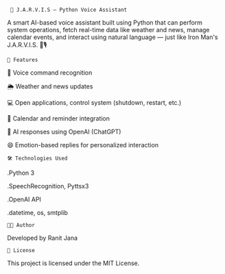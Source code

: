      🤖 J.A.R.V.I.S – Python Voice Assistant
A smart AI-based voice assistant built using Python that can perform system operations, fetch real-time data like weather and news, manage calendar events, and interact using natural language — just like Iron Man's J.A.R.V.I.S. 🧠🎙️

    🚀 Features
🎤 Voice command recognition

🌦️ Weather and news updates

💻 Open applications, control system (shutdown, restart, etc.)

📅 Calendar and reminder integration

🧠 AI responses using OpenAI (ChatGPT)

😄 Emotion-based replies for personalized interaction

    🛠️ Technologies Used
.Python 3

.SpeechRecognition, Pyttsx3

.OpenAI API

.datetime, os, smtplib

    👨‍💻 Author
Developed by Ranit Jana

    📃 License
This project is licensed under the MIT License.


